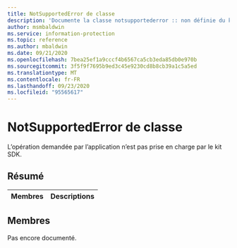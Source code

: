 ```yaml
---
title: NotSupportedError de classe
description: 'Documente la classe notsupportederror :: non définie du kit de développement logiciel (SDK) Microsoft Information Protection (MIP).'
author: msmbaldwin
ms.service: information-protection
ms.topic: reference
ms.author: mbaldwin
ms.date: 09/21/2020
ms.openlocfilehash: 7bea25ef1a9cccf4b6567ca5cb3eda85db0e970b
ms.sourcegitcommit: 3f5f9f7695b9ed3c45e9230cd8b8cb39a1c5a5ed
ms.translationtype: MT
ms.contentlocale: fr-FR
ms.lasthandoff: 09/23/2020
ms.locfileid: "95565617"
---
```

# <a name="class-notsupportederror"></a>NotSupportedError de classe 
L’opération demandée par l’application n’est pas prise en charge par le kit SDK.
  
## <a name="summary"></a>Résumé
 Membres                        | Descriptions                                
--------------------------------|---------------------------------------------
  
## <a name="members"></a>Membres
Pas encore documenté.
